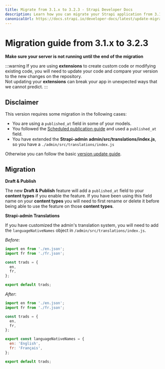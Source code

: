 ```yaml
---
title: Migrate from 3.1.x to 3.2.3 - Strapi Developer Docs
description: Learn how you can migrate your Strapi application from 3.1.x to 3.2.3.
canonicalUrl: https://docs.strapi.io/developer-docs/latest/update-migration-guides/migration-guides/migration-guide-3.1.x-to-3.2.x.html
---
```


# Migration guide from 3.1.x to 3.2.3

**Make sure your server is not running until the end of the migration**

:::warning
If you are using **extensions** to create custom code or modifying existing code, you will need to update your code and compare your version to the new changes on the repository.
<br>
Not updating your **extensions** can break your app in unexpected ways that we cannot predict.
:::

## Disclaimer

This version requires some migration in the following cases:

- You are using a `published_at` field in some of your models.
- You followed the [Scheduled publication guide](/developer-docs/latest/guides/scheduled-publication.md) and used a `published_at` field.
- You have extended the **Strapi-admin** **admin/src/translations/index.js**, so you have a `./admin/src/translations/index.js`

Otherwise you can follow the basic [version update guide](/developer-docs/latest/update-migration-guides/update-version.md).

## Migration

**Draft & Publish**

The new **Draft & Publish** feature will add a `published_at` field to your **content types** if you enable the feature.
If you have been using this field name on your **content types** you will need to first rename or delete it before being able to use the feature on those **content types**.

**Strapi-admin Translations**

If you have customized the admin's translation system, you will need to add the `languageNativeNames` object in `/admin/src/translations/index.js`.

_Before_:

```js
import en from './en.json';
import fr from './fr.json';

const trads = {
  en,
  fr,
};

export default trads;
```

_After_:

```js
import en from './en.json';
import fr from './fr.json';

const trads = {
  en,
  fr,
};

export const languageNativeNames = {
  en: 'English',
  fr: 'Français',
};

export default trads;
```

